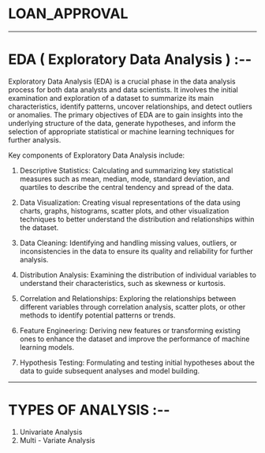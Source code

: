 # LOAN_APPROVAL
----------------------------------------------
# EDA ( Exploratory Data Analysis ) :--

Exploratory Data Analysis (EDA) is a crucial phase in the data analysis process for both data analysts and data scientists. It involves the initial examination and exploration of a dataset to summarize its main characteristics, identify patterns, uncover relationships, and detect outliers or anomalies. The primary objectives of EDA are to gain insights into the underlying structure of the data, generate hypotheses, and inform the selection of appropriate statistical or machine learning techniques for further analysis.

Key components of Exploratory Data Analysis include:

1. Descriptive Statistics: Calculating and summarizing key statistical measures such as mean, median, mode, standard deviation, and quartiles to describe the central tendency and spread of the data.

2. Data Visualization: Creating visual representations of the data using charts, graphs, histograms, scatter plots, and other visualization techniques to better understand the distribution and relationships within the dataset.

3. Data Cleaning: Identifying and handling missing values, outliers, or inconsistencies in the data to ensure its quality and reliability for further analysis.

4. Distribution Analysis: Examining the distribution of individual variables to understand their characteristics, such as skewness or kurtosis.

5. Correlation and Relationships: Exploring the relationships between different variables through correlation analysis, scatter plots, or other methods to identify potential patterns or trends.

6. Feature Engineering: Deriving new features or transforming existing ones to enhance the dataset and improve the performance of machine learning models.

7. Hypothesis Testing: Formulating and testing initial hypotheses about the data to guide subsequent analyses and model building.
---------------------------------------------------
# TYPES OF ANALYSIS :--
1. Univariate Analysis
2. Multi - Variate Analysis
